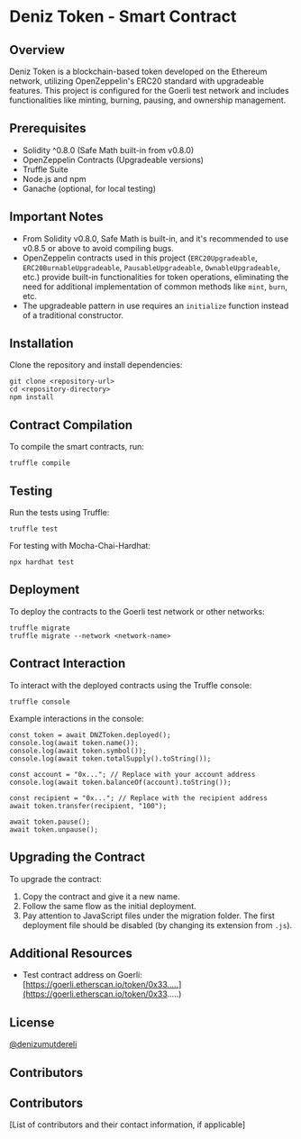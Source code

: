# Deniz Token - Smart Contract

## Overview

Deniz Token is a blockchain-based token developed on the Ethereum network, utilizing OpenZeppelin's ERC20 standard with upgradeable features. This project is configured for the Goerli test network and includes functionalities like minting, burning, pausing, and ownership management.

## Prerequisites

- Solidity ^0.8.0 (Safe Math built-in from v0.8.0)
- OpenZeppelin Contracts (Upgradeable versions)
- Truffle Suite
- Node.js and npm
- Ganache (optional, for local testing)

## Important Notes

- From Solidity v0.8.0, Safe Math is built-in, and it's recommended to use v0.8.5 or above to avoid compiling bugs.
- OpenZeppelin contracts used in this project (`ERC20Upgradeable`, `ERC20BurnableUpgradeable`, `PausableUpgradeable`, `OwnableUpgradeable`, etc.) provide built-in functionalities for token operations, eliminating the need for additional implementation of common methods like `mint`, `burn`, etc.
- The upgradeable pattern in use requires an `initialize` function instead of a traditional constructor.

## Installation

Clone the repository and install dependencies:

    git clone <repository-url>
    cd <repository-directory>
    npm install

## Contract Compilation

To compile the smart contracts, run:

    truffle compile

## Testing

Run the tests using Truffle:

    truffle test

For testing with Mocha-Chai-Hardhat:

    npx hardhat test

## Deployment

To deploy the contracts to the Goerli test network or other networks:

    truffle migrate
    truffle migrate --network <network-name>

## Contract Interaction

To interact with the deployed contracts using the Truffle console:

    truffle console

Example interactions in the console:

    const token = await DNZToken.deployed();
    console.log(await token.name());
    console.log(await token.symbol());
    console.log(await token.totalSupply().toString());

    const account = "0x..."; // Replace with your account address
    console.log(await token.balanceOf(account).toString());

    const recipient = "0x..."; // Replace with the recipient address
    await token.transfer(recipient, "100");

    await token.pause();
    await token.unpause();

## Upgrading the Contract

To upgrade the contract:

1. Copy the contract and give it a new name.
2. Follow the same flow as the initial deployment.
3. Pay attention to JavaScript files under the migration folder. The first deployment file should be disabled (by changing its extension from `.js`).

## Additional Resources

- Test contract address on Goerli: [https://goerli.etherscan.io/token/0x33.....](https://goerli.etherscan.io/token/0x33.....)

## License

[@denizumutdereli](https://www.linkedin.com/in/denizumutdereli/)

## Contributors



## Contributors

[List of contributors and their contact information, if applicable]
